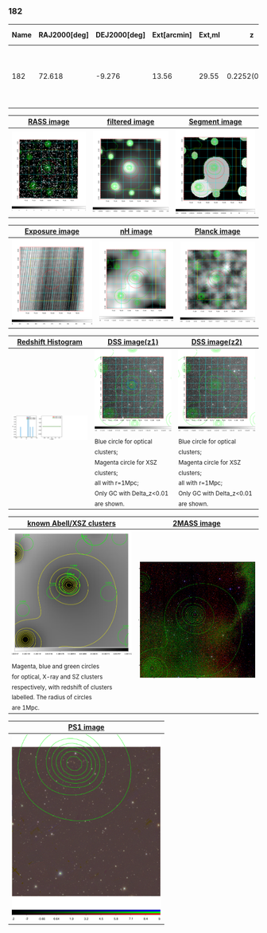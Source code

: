 <div STYLE="page-break-after: always;"></div>

### 182

|Name|RAJ2000[deg]|DEJ2000[deg] |Ext[arcmin]| Ext,ml | z | z_src| C|GC(XSZ,Delta_z<0.01)| GC(OPT,Delta_z<0.01)|GC| R_sig[arcmin] | R500[arcmin] | R500[Mpc]| CRsig[c/s] | CR500[c/s] |L500[1E44 erg/s]|F500[1E-12 erg/s/cm^2]| M500[1E14 Msun]|Tx[keV]|Cnt_sig|Beta|Rc[arcmin]|Comment|Alias|
|---|---|---|---|---|---|------|---|--------|---------|----------|---|---|---|---|---|---|---|---|---|---|---|---|---|---|
|182| 72.618| -9.276| 13.56| 29.55| 0.2252(0.000)| -| G| -| -| A, W| 21.244| 5.456| 1.184| 0.194(0.067)| 0.173(0.060)| 4.964(2.237)| 3.310(1.491)| 5.91(1.25)| 6.90(0.93)| 99.9| 0.724(-0.132+0.164)| 8.654(-2.391+2.453)| An Abell cluster with $z$ = 0.2244 and offset = 0.58 Mpc| t515|

|[RASS image](../image/182/182_img.pdf)|[filtered image](../image/182/182_fil.pdf)|[Segment image](../image/182/182_seg.pdf)|
|-------------------|--------------------|-------------------|
| <img src="../image/182/182_img.png" width="300">  | <img src="../image/182/182_fil.png" width="300">   | <img src="../image/182/182_seg.png" width="300">  |

|[Exposure image](../image/182/182_mex.pdf)| [nH image](../image/182/182_nh.pdf)| [Planck image](../image/182/182_p.pdf)|
|-------------------|--------------------|-------------------|
|<img src="../image/182/182_mex.png" width="300">   | <img src="../image/182/182_nh.png" width="300">    | <img src="../image/182/182_p.png" width="300"> |

|[Redshift Histogram](../image/182/182_zg.pdf) | [DSS image(z1)](../image/182/182_dss_z1.pdf)      |  [DSS image(z2)](../image/182/182_dss_z2.pdf)    |
|-------------------|--------------------|-------------------|
|<img src="../image/182/182_zg.png" width="300"> |<img src="../image/182/182_dss_z1.png" width="300"> <sub><br>Blue circle for optical clusters; <br>Magenta circle for XSZ clusters; <br>all with r=1Mpc; <br>Only GC with Delta_z<0.01 are shown. </sub>| <img src="../image/182/182_dss_z2.png" width="300"><sub><br>Blue circle for optical clusters; <br>Magenta circle for XSZ clusters; <br>all with r=1Mpc; <br>Only GC with Delta_z<0.01 are shown. </sub> |

|[known Abell/XSZ clusters](../image/182/182_gc.pdf) | [2MASS image](../image/182/182_2mass.pdf)      |
|-------------------|-------------------|
|<img src=../image/182/182_gc.png width="300"> <br><sub>Magenta, blue and green circles <br>for optical, X-ray and SZ clusters <br>respectively, with redshift of clusters <br>labelled. The radius of circles <br>are 1Mpc.</sub>|<img src="../image/182/182_2mass.png" width="300">  |

|[PS1 image](../image/182/182_ps1.pdf)            |
|-------------------|
| <img src="../image/182/182_ps1.pdf" width="300">  |
